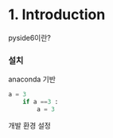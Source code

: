 # 1. Introduction

pyside6이란?

### 설치

anaconda 기반

```python
a = 3
    if a ==3 :
        a = 3
```

개발 환경 설정
